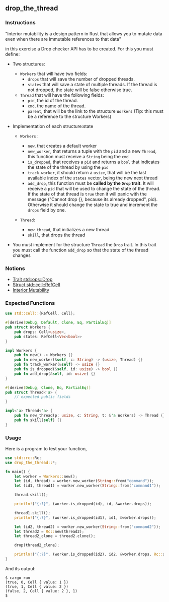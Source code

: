 ## drop_the_thread

### Instructions

"Interior mutability is a design pattern in Rust that allows you to mutate data even when there are immutable references to that data"

in this exercise a Drop checker API has to be created. For this you must define:

- Two structures:

  - `Workers` that will have two fields:
    - `drops` that will save the number of dropped threads.
    - `states` that will save a state of multiple threads.
      If the thread is not dropped, the state will be false otherwise true.
  - `Thread` that will have the following fields:
    - `pid`, the id of the thread.
    - `cmd`, the name of the thread.
    - `parent`, that will be the link to the structure `Workers` (Tip: this must be a reference to the structure Workers)

- Implementation of each structure:state

  - `Workers` :

    - `new`, that creates a default worker
    - `new_worker`, that returns a tuple with the `pid` and a new `Thread`,
      this function must receive a `String` being the `cmd`
    - `is_dropped`, that receives a `pid` and returns a `bool` that indicates the state of the thread by using the `pid`
    - `track_worker`, it should return a `usize`, that will be the last available index of the `states` vector, being the new next thread
    - `add_drop`, this function must be **called by the `Drop` trait**. It will receive a `pid` that will be used to change the
      state of the thread. If the state of that thread is `true` then it will panic with the message ("Cannot drop {}, because its already dropped", pid).
      Otherwise it should change the state to true and increment the `drops` field by one.

  - `Thread`:
    - `new_thread`, that initializes a new thread
    - `skill`, that drops the thread

- You must implement for the structure `Thread` the `Drop` trait. In this trait you must call the function `add_drop` so that the state of the thread changes

### Notions

- [Trait std::ops::Drop](https://doc.bccnsoft.com/docs/rust-1.36.0-docs-html/std/ops/trait.Drop.html)
- [Struct std::cell::RefCell](https://doc.rust-lang.org/std/cell/struct.RefCell.html)
- [Interior Mutability](https://doc.rust-lang.org/book/ch15-05-interior-mutability.html)

### Expected Functions

```rust
use std::cell::{RefCell, Cell};

#[derive(Debug, Default, Clone, Eq, PartialEq)]
pub struct Workers {
    pub drops: Cell<usize>,
    pub states: RefCell<Vec<bool>>
}

impl Workers {
    pub fn new() -> Workers {}
    pub fn new_worker(&self, c: String) -> (usize, Thread) {}
    pub fn track_worker(&self) -> usize {}
    pub fn is_dropped(&self, id: usize) -> bool {}
    pub fn add_drop(&self, id: usize) {}
}

#[derive(Debug, Clone, Eq, PartialEq)]
pub struct Thread<'a> {
    // expected public fields
}

impl<'a> Thread<'a> {
    pub fn new_thread(p: usize, c: String, t: &'a Workers) -> Thread {}
    pub fn skill(self) {}
}
```

### Usage

Here is a program to test your function,

```rust
use std::rc::Rc;
use drop_the_thread::*;

fn main() {
    let worker = Workers::new();
    let (id, thread) = worker.new_worker(String::from("command"));
    let (id1, thread1) = worker.new_worker(String::from("command1"));

    thread.skill();

    println!("{:?}", (worker.is_dropped(id), id, &worker.drops));

    thread1.skill();
    println!("{:?}", (worker.is_dropped(id1), id1, &worker.drops));

    let (id2, thread2) = worker.new_worker(String::from("command2"));
    let thread2 = Rc::new(thread2);
    let thread2_clone = thread2.clone();

    drop(thread2_clone);

    println!("{:?}", (worker.is_dropped(id2), id2, &worker.drops, Rc::strong_count(&thread2)));
}
```

And its output:

```console
$ cargo run
(true, 0, Cell { value: 1 })
(true, 1, Cell { value: 2 })
(false, 2, Cell { value: 2 }, 1)
$
```
